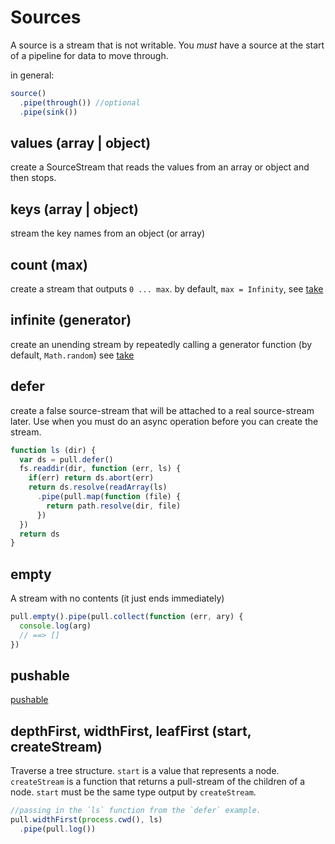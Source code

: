 # Sources

A source is a stream that is not writable.
You *must* have a source at the start of a pipeline
for data to move through.

in general:

``` js
source()
  .pipe(through()) //optional
  .pipe(sink())
```

## values (array | object)

create a SourceStream that reads the values from an array or object and then stops.

## keys (array | object)

stream the key names from an object (or array)

## count (max)

create a stream that outputs `0 ... max`.
by default, `max = Infinity`, see
[take](https://github.com/dominictarr/pull-stream/blob/master/docs/throughs.md#take_test)

## infinite (generator)

create an unending stream by repeatedly calling a generator
function (by default, `Math.random`)
see
[take](https://github.com/dominictarr/pull-stream/blob/master/docs/throughs.md#take_test)

## defer

create a false source-stream that will be attached to a 
real source-stream later. Use when you must do an async
operation before you can create the stream.


``` js
function ls (dir) {
  var ds = pull.defer()
  fs.readdir(dir, function (err, ls) {
    if(err) return ds.abort(err)
    return ds.resolve(readArray(ls)
      .pipe(pull.map(function (file) {
        return path.resolve(dir, file)
      })
  })
  return ds
}
```

## empty

A stream with no contents (it just ends immediately)

``` js
pull.empty().pipe(pull.collect(function (err, ary) {
  console.log(arg)
  // ==> []
})
```

## pushable

[pushable](https://github.com/dominictarr/pull-pushable)

## depthFirst, widthFirst, leafFirst (start, createStream)

Traverse a tree structure. `start` is a value that represents
a node. `createStream` is a function that returns
a pull-stream of the children of a node.
`start` must be the same type output by `createStream`.

``` js
//passing in the `ls` function from the `defer` example.
pull.widthFirst(process.cwd(), ls)
  .pipe(pull.log())
```

